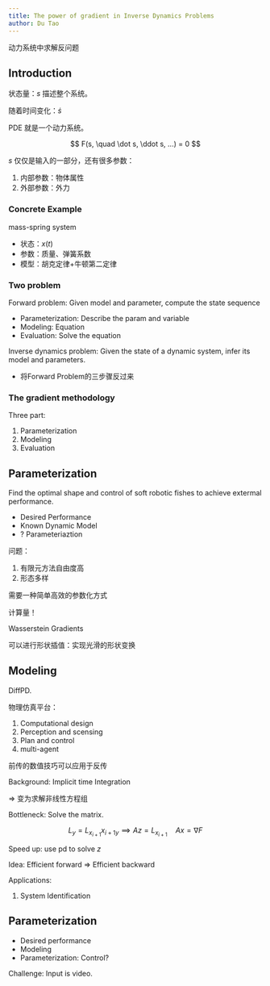 ```yaml
---
title: The power of gradient in Inverse Dynamics Problems
author: Du Tao
---
```


<!-- more -->

动力系统中求解反问题

## Introduction

状态量：$s$ 描述整个系统。

随着时间变化：$\dot s$

PDE 就是一个动力系统。

$$ F(s, \quad \dot s, \ddot s, ...) = 0 $$

$s$ 仅仅是输入的一部分，还有很多参数：
1. 内部参数：物体属性
2. 外部参数：外力

### Concrete Example

mass-spring system

- 状态：$x(t)$
- 参数：质量、弹簧系数
- 模型：胡克定律+牛顿第二定律

### Two problem

Forward problem: Given model and parameter, compute the state sequence
- Parameterization: Describe the param and variable
- Modeling: Equation
- Evaluation: Solve the equation

Inverse dynamics problem: Given the state of a dynamic system, infer its model and parameters.
- 将Forward Problem的三步骤反过来

### The gradient methodology

Three part: 
1. Parameterization
2. Modeling
3. Evaluation

## Parameterization

Find the optimal shape and control of soft robotic fishes to achieve extermal performance.

- Desired Performance
- Known Dynamic Model
- ? Parameteriaztion

问题：
1. 有限元方法自由度高
2. 形态多样

需要一种简单高效的参数化方式

计算量！

Wasserstein Gradients

可以进行形状插值：实现光滑的形状变换

## Modeling

DiffPD. 

物理仿真平台：
1. Computational design
2. Perception and scensing
3. Plan and control
4. multi-agent

前传的数值技巧可以应用于反传

Background: Implicit time Integration

=> 变为求解非线性方程组

Bottleneck: Solve the matrix.

$$ L_y = L_{x_{i+1}} {x_{i+1}}_y \implies A z =  L_{x_{i+1}}\quad A x = \nabla F $$

Speed up: use pd to solve $z$

Idea: Efficient forward => Efficient backward

Applications: 
1. System Identification

## Parameterization

- Desired performance
- Modeling
- Parameterization: Control?

Challenge: Input is video.

